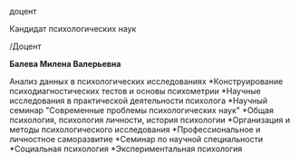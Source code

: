 доцент

Кандидат психологических наук

/Доцент

**Балева Милена Валерьевна**

Анализ данных в психологических исследованиях
	*Конструирование психодиагностических тестов и основы психометрии
	*Научные исследования в практической деятельности психолога
	*Научный семинар "Современные проблемы психологических наук"
	*Общая психология, психология личности, история психологии
	*Организация и методы психологического исследования
	*Профессиональное и личностное саморазвитие
	*Семинар по научной специальности
	*Социальная психология
	*Экспериментальная психология